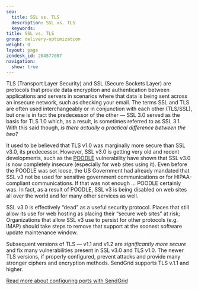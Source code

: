 ```yaml
---
seo:
  title: SSL vs. TLS
  description: SSL vs. TLS
  keywords:
title: SSL vs. TLS
group: delivery-optimization
weight: 0
layout: page
zendesk_id: 204577087
navigation:
  show: true
---
```


TLS (Transport Layer Security) and SSL (Secure Sockets Layer) are protocols that provide data encryption and authentication between applications and servers in scenarios where that data is being sent across an insecure network, such as checking your email. The terms SSL and TLS are often used interchangeably or in conjunction with each other (TLS/SSL), but one is in fact the predecessor of the other — SSL 3.0 served as the basis for TLS 1.0 which, as a result, is sometimes referred to as SSL 3.1. With this said though, _is there actually a practical difference between the two?_

It used to be believed that TLS v1.0 was marginally more secure than SSL v3.0, its predecessor. However, SSL v3.0 is getting very old and recent developments, such as the [POODLE](http://support.sendgrid.com/hc/en-us/articles/204410613-Jan-7-SSLv3-Disabled-for-API-endpoints) vulnerability have shown that SSL v3.0 is now completely insecure (especially for web sites using it). Even before the POODLE was set loose, the US Government had already mandated that SSL v3 not be used for sensitive government communications or for HIPAA-compliant communications. If that was not enough … POODLE certainly was. In fact, as a result of POODLE, SSL v3 is being disabled on web sites all over the world and for many other services as well.

SSL v3.0 is effectively “dead” as a useful security protocol. Places that still allow its use for web hosting as placing their “secure web sites” at risk; Organizations that allow SSL v3 use to persist for other protocols (e.g. IMAP) should take steps to remove that support at the soonest software update maintenance window.

Subsequent versions of TLS — v1.1 and v1.2 are _significantly more secure_ and fix many vulnerabilities present in SSL v3.0 and TLS v1.0. The newer TLS versions, if properly configured, prevent attacks and provide many stronger ciphers and encryption methods. SendGrid supports TLS v.1.1 and higher.

 

[Read more about configuring ports with SendGrid](https://sendgrid.com/docs/User_Guide/smtp_ports.html)

 

 
